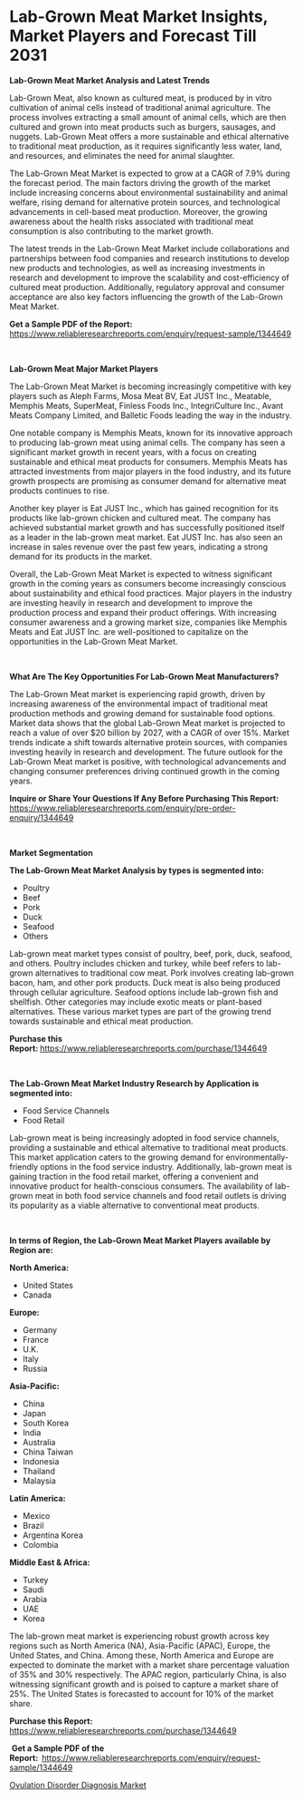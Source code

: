 <p><h1>Lab-Grown Meat Market Insights, Market Players and Forecast Till 2031</h1></p><p><strong>Lab-Grown Meat Market Analysis and Latest Trends</strong></p>
<p><p>Lab-Grown Meat, also known as cultured meat, is produced by in vitro cultivation of animal cells instead of traditional animal agriculture. The process involves extracting a small amount of animal cells, which are then cultured and grown into meat products such as burgers, sausages, and nuggets. Lab-Grown Meat offers a more sustainable and ethical alternative to traditional meat production, as it requires significantly less water, land, and resources, and eliminates the need for animal slaughter.</p><p>The Lab-Grown Meat Market is expected to grow at a CAGR of 7.9% during the forecast period. The main factors driving the growth of the market include increasing concerns about environmental sustainability and animal welfare, rising demand for alternative protein sources, and technological advancements in cell-based meat production. Moreover, the growing awareness about the health risks associated with traditional meat consumption is also contributing to the market growth.</p><p>The latest trends in the Lab-Grown Meat Market include collaborations and partnerships between food companies and research institutions to develop new products and technologies, as well as increasing investments in research and development to improve the scalability and cost-efficiency of cultured meat production. Additionally, regulatory approval and consumer acceptance are also key factors influencing the growth of the Lab-Grown Meat Market.</p></p>
<p><strong>Get a Sample PDF of the Report:&nbsp;</strong> <a href="https://www.reliableresearchreports.com/enquiry/request-sample/1344649">https://www.reliableresearchreports.com/enquiry/request-sample/1344649</a></p>
<p>&nbsp;</p>
<p><strong>Lab-Grown Meat Major Market Players</strong></p>
<p><p>The Lab-Grown Meat Market is becoming increasingly competitive with key players such as Aleph Farms, Mosa Meat BV, Eat JUST Inc., Meatable, Memphis Meats, SuperMeat, Finless Foods Inc., IntegriCulture Inc., Avant Meats Company Limited, and Balletic Foods leading the way in the industry.</p><p>One notable company is Memphis Meats, known for its innovative approach to producing lab-grown meat using animal cells. The company has seen a significant market growth in recent years, with a focus on creating sustainable and ethical meat products for consumers. Memphis Meats has attracted investments from major players in the food industry, and its future growth prospects are promising as consumer demand for alternative meat products continues to rise.</p><p>Another key player is Eat JUST Inc., which has gained recognition for its products like lab-grown chicken and cultured meat. The company has achieved substantial market growth and has successfully positioned itself as a leader in the lab-grown meat market. Eat JUST Inc. has also seen an increase in sales revenue over the past few years, indicating a strong demand for its products in the market.</p><p>Overall, the Lab-Grown Meat Market is expected to witness significant growth in the coming years as consumers become increasingly conscious about sustainability and ethical food practices. Major players in the industry are investing heavily in research and development to improve the production process and expand their product offerings. With increasing consumer awareness and a growing market size, companies like Memphis Meats and Eat JUST Inc. are well-positioned to capitalize on the opportunities in the Lab-Grown Meat Market.</p></p>
<p>&nbsp;</p>
<p><strong>What Are The Key Opportunities For Lab-Grown Meat Manufacturers?</strong></p>
<p><p>The Lab-Grown Meat market is experiencing rapid growth, driven by increasing awareness of the environmental impact of traditional meat production methods and growing demand for sustainable food options. Market data shows that the global Lab-Grown Meat market is projected to reach a value of over $20 billion by 2027, with a CAGR of over 15%. Market trends indicate a shift towards alternative protein sources, with companies investing heavily in research and development. The future outlook for the Lab-Grown Meat market is positive, with technological advancements and changing consumer preferences driving continued growth in the coming years.</p></p>
<p><strong>Inquire or Share Your Questions If Any Before Purchasing This Report:</strong> <a href="https://www.reliableresearchreports.com/enquiry/pre-order-enquiry/1344649">https://www.reliableresearchreports.com/enquiry/pre-order-enquiry/1344649</a></p>
<p>&nbsp;</p>
<p><strong>Market Segmentation</strong></p>
<p><strong>The Lab-Grown Meat Market Analysis by types is segmented into:</strong></p>
<p><ul><li>Poultry</li><li>Beef</li><li>Pork</li><li>Duck</li><li>Seafood</li><li>Others</li></ul></p>
<p><p>Lab-grown meat market types consist of poultry, beef, pork, duck, seafood, and others. Poultry includes chicken and turkey, while beef refers to lab-grown alternatives to traditional cow meat. Pork involves creating lab-grown bacon, ham, and other pork products. Duck meat is also being produced through cellular agriculture. Seafood options include lab-grown fish and shellfish. Other categories may include exotic meats or plant-based alternatives. These various market types are part of the growing trend towards sustainable and ethical meat production.</p></p>
<p><strong>Purchase this Report:&nbsp;</strong><a href="https://www.reliableresearchreports.com/purchase/1344649">https://www.reliableresearchreports.com/purchase/1344649</a></p>
<p>&nbsp;</p>
<p><strong>The Lab-Grown Meat Market Industry Research by Application is segmented into:</strong></p>
<p><ul><li>Food Service Channels</li><li>Food Retail</li></ul></p>
<p><p>Lab-grown meat is being increasingly adopted in food service channels, providing a sustainable and ethical alternative to traditional meat products. This market application caters to the growing demand for environmentally-friendly options in the food service industry. Additionally, lab-grown meat is gaining traction in the food retail market, offering a convenient and innovative product for health-conscious consumers. The availability of lab-grown meat in both food service channels and food retail outlets is driving its popularity as a viable alternative to conventional meat products.</p></p>
<p>&nbsp;</p>
<p><strong>In terms of Region, the Lab-Grown Meat Market Players available by Region are:</strong></p>
<p>
    <p> <strong> North America: </strong>
        <ul>
            <li>United States</li>
            <li>Canada</li>
        </ul>
        </p> 
    <p> <strong> Europe: </strong>
        <ul>
            <li>Germany</li>
            <li>France</li>
            <li>U.K.</li>
            <li>Italy</li>
            <li>Russia</li>
        </ul>
        </p> 
    <p> <strong> Asia-Pacific: </strong>
        <ul>
            <li>China</li>
            <li>Japan</li>
            <li>South Korea</li>
            <li>India</li>
            <li>Australia</li>
            <li>China Taiwan</li>
            <li>Indonesia</li>
            <li>Thailand</li>
            <li>Malaysia</li>
        </ul>
        </p> 
    <p> <strong> Latin America: </strong>
        <ul>
            <li>Mexico</li>
            <li>Brazil</li>
            <li>Argentina Korea</li>
            <li>Colombia</li>
        </ul>
        </p> 
    <p> <strong> Middle East & Africa: </strong>
        <ul>
            <li>Turkey</li>
            <li>Saudi</li>
            <li>Arabia</li>
            <li>UAE</li>
            <li>Korea</li>
        </ul>
    </p>
    </p>
<p><p>The lab-grown meat market is experiencing robust growth across key regions such as North America (NA), Asia-Pacific (APAC), Europe, the United States, and China. Among these, North America and Europe are expected to dominate the market with a market share percentage valuation of 35% and 30% respectively. The APAC region, particularly China, is also witnessing significant growth and is poised to capture a market share of 25%. The United States is forecasted to account for 10% of the market share.</p></p>
<p><strong>Purchase this Report: </strong><a href="https://www.reliableresearchreports.com/purchase/1344649">https://www.reliableresearchreports.com/purchase/1344649</a></p>
<p>&nbsp;<strong>Get a Sample PDF of the Report:&nbsp;&nbsp;</strong><a href="https://www.reliableresearchreports.com/enquiry/request-sample/1344649">https://www.reliableresearchreports.com/enquiry/request-sample/1344649</a></p>
<p><strong></strong></p>
<p><p><a href="https://github.com/edytherolanlouisejk1miz0wig/Market-Research-Report-List-1/blob/main/ovulation-disorder-diagnosis-market.md">Ovulation Disorder Diagnosis Market</a></p></p>